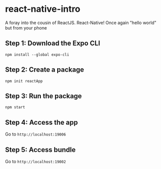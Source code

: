 # react-native-intro
A foray into the cousin of ReactJS. React-Native! Once again "hello world" but from your phone

## Step 1: Download the Expo CLI
```npm install --global expo-cli```

## Step 2: Create a package
```npm init reactApp ```

## Step 3: Run the package 
```npm start ```

## Step 4: Access the app
Go to ```http://localhost:19006```

## Step 5: Access bundle 
Go to ```http://localhost:19002```
